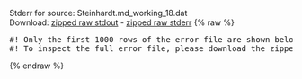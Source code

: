 Stderr for source:  Steinhardt.md_working_18.dat   
Download: [zipped raw stdout](Steinhardt.md_working_18.dat.plumed_master.stdout.txt.zip) - [zipped raw stderr](Steinhardt.md_working_18.dat.plumed_master.stderr.txt.zip) 
{% raw %}
<pre>
#! Only the first 1000 rows of the error file are shown below
#! To inspect the full error file, please download the zipped raw stderr file above
</pre>
{% endraw %}
